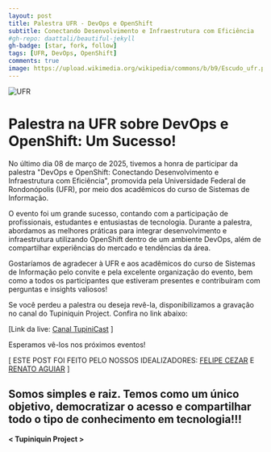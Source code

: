 ```yaml
---
layout: post
title: Palestra UFR - DevOps e OpenShift
subtitle: Conectando Desenvolvimento e Infraestrutura com Eficiência
#gh-repo: daattali/beautiful-jekyll
gh-badge: [star, fork, follow]
tags: [UFR, DevOps, OpenShift]
comments: true
image: https://upload.wikimedia.org/wikipedia/commons/b/b9/Escudo_ufr.png
---
```


![UFR](https://upload.wikimedia.org/wikipedia/commons/b/b9/Escudo_ufr.png)

# Palestra na UFR sobre DevOps e OpenShift: Um Sucesso!

No último dia 08 de março de 2025, tivemos a honra de participar da palestra "DevOps e OpenShift: Conectando Desenvolvimento e Infraestrutura com Eficiência", promovida pela Universidade Federal de Rondonópolis (UFR), por meio dos acadêmicos do curso de Sistemas de Informação.

O evento foi um grande sucesso, contando com a participação de profissionais, estudantes e entusiastas de tecnologia. Durante a palestra, abordamos as melhores práticas para integrar desenvolvimento e infraestrutura utilizando OpenShift dentro de um ambiente DevOps, além de compartilhar experiências do mercado e tendências da área.

Gostaríamos de agradecer à UFR e aos acadêmicos do curso de Sistemas de Informação pelo convite e pela excelente organização do evento, bem como a todos os participantes que estiveram presentes e contribuíram com perguntas e insights valiosos!

Se você perdeu a palestra ou deseja revê-la, disponibilizamos a gravação no canal do Tupiniquin Project. Confira no link abaixo:

[Link da live: [Canal TupiniCast](https://www.youtube.com/live/rPyhBWma7Do?si=2jSIm-5TMq0cORE1) ]

Esperamos vê-los nos próximos eventos!


[ ESTE POST FOI FEITO PELO NOSSOS IDEALIZADORES: [FELIPE CEZAR](https://www.linkedin.com/in/felipe-cezar-689809239) E [RENATO AGUIAR](https://www.linkedin.com/in/renatoaguiar88) ]

## Somos simples e raiz. Temos como um único objetivo, democratizar o acesso e compartilhar todo o tipo de conhecimento em tecnologia!!!

**< Tupiniquin Project >**
